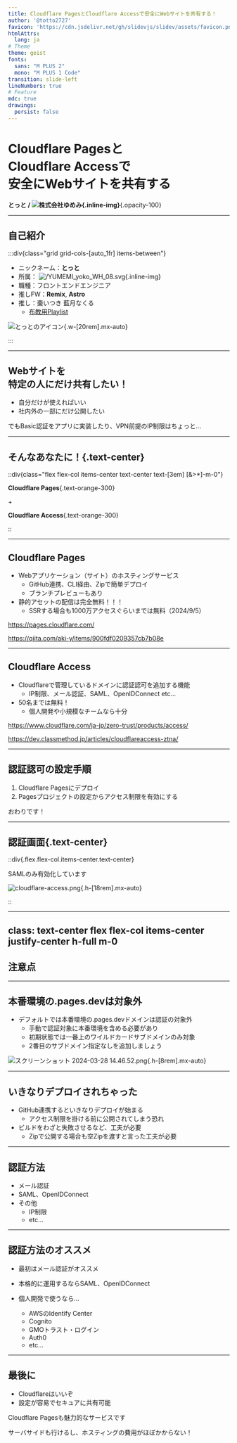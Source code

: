 ```yaml
---
title: Cloudflare PagesとCloudflare Accessで安全にWebサイトを共有する！
author: '@totto2727'
favicon: 'https://cdn.jsdelivr.net/gh/slidevjs/slidev/assets/favicon.png'
htmlAttrs:
  lang: ja
# Theme
theme: geist
fonts:
  sans: "M PLUS 2"
  mono: "M PLUS 1 Code"
transition: slide-left
lineNumbers: true
# Feature
mdc: true
drawings:
  persist: false
---
```


# Cloudflare Pagesと<br>Cloudflare Accessで<br>安全にWebサイトを共有する

**とっと / ![株式会社ゆめみ](/YUMEMI_yoko_WH_08.svg){.inline-img}**{.opacity-100}

---

## 自己紹介

:::div{class="grid grid-cols-[auto_1fr] items-between"}

- ニックネーム：**とっと**
- 所属： ![/YUMEMI_yoko_WH_08.svg](/YUMEMI_yoko_WH_08.svg){.inline-img}
- 職種：フロントエンドエンジニア
- 推しFW：**Remix**, **Astro**
- 推し：<tamu>棗いつき</tamu> <nakutya>藍月なくる</nakutya>
  - [布教用Playlist](https://music.youtube.com/playlist?list=PLou8tAEUf2ouel_LDAvj5fMi6Kzb2EYfM&si=yBpASHEsVbyDM-UM)

![とっとのアイコン](https://blogger.googleusercontent.com/img/b/R29vZ2xl/AVvXsEj8jkLUdX62rBSF0DpJbWNxeUnEqmwHsy-L0FYI_DfF7Hbv8i74385AGc5wY57nVD8LKVjh_RC1FapEinm4tcGdr5SAtjxTNAb2oPMT8fF-TjDtreQIF5zLX8PyqSsR8SSmN7qdGMvartw/s800/character_program_shutdown.png){.w-[20rem].mx-auto}

:::

---

## Webサイトを<br>特定の人にだけ共有したい！

- 自分だけが使えればいい
- 社内外の一部にだけ公開したい

でもBasic認証をアプリに実装したり、VPN前提のIP制限はちょっと...

---

## そんなあなたに！{.text-center}

::div{class="flex flex-col items-center text-center text-[3em] [&>*]-m-0"}

**Cloudflare Pages**{.text-orange-300}

\+

**Cloudflare Access**{.text-orange-300}

::

---

## Cloudflare Pages

- Webアプリケーション（サイト）のホスティングサービス
  - GitHub連携、CLI経由、Zipで簡単デプロイ
  - ブランチプレビューもあり
- 静的アセットの配信は完全無料！！！
  - SSRする場合も1000万アクセスぐらいまでは無料（2024/9/5）

<https://pages.cloudflare.com/>

<https://qiita.com/aki-y/items/900fdf0209357cb7b08e>

---

## Cloudflare Access

- Cloudflareで管理しているドメインに認証認可を追加する機能
  - IP制限、メール認証、SAML、OpenIDConnect etc...
- 50名までは無料！
  - 個人開発や小規模なチームなら十分

https://www.cloudflare.com/ja-jp/zero-trust/products/access/

https://dev.classmethod.jp/articles/cloudflareaccess-ztna/

---

## 認証認可の設定手順

1. Cloudflare Pagesにデプロイ
1. Pagesプロジェクトの設定からアクセス制限を有効にする

おわりです！

---

## 認証画面{.text-center}

::div{.flex.flex-col.items-center.text-center}

SAMLのみ有効化しています

![cloudflare-access.png](https://qiita-image-store.s3.ap-northeast-1.amazonaws.com/0/591669/82091cd5-9470-121a-9e99-22a4add2f6d5.png){.h-[18rem].mx-auto}

::

---
class: text-center flex flex-col items-center justify-center h-full m-0
---

## 注意点

---

## 本番環境の.pages.devは対象外

- デフォルトでは本番環境の.pages.devドメインは認証の対象外
  - 手動で認証対象に本番環境を含める必要があり
  - 初期状態では一番上のワイルドカードサブドメインのみ対象
  - 2番目のサブドメイン指定なしを追加しましょう

![スクリーンショット 2024-03-28 14.46.52.png](https://qiita-image-store.s3.ap-northeast-1.amazonaws.com/0/591669/654abb09-365e-c387-7f12-5baa1647103b.png){.h-[8rem].mx-auto}

---

## いきなりデプロイされちゃった

- GitHub連携するといきなりデプロイが始まる
  - アクセス制限を掛ける前に公開されてしまう恐れ
- ビルドをわざと失敗させるなど、工夫が必要
  - Zipで公開する場合も空Zipを渡すと言った工夫が必要

---

## 認証方法

- メール認証
- SAML、OpenIDConnect
- その他
  - IP制限
  - etc...

---

## 認証方法のオススメ

- 最初はメール認証がオススメ
- 本格的に運用するならSAML、OpenIDConnect

- 個人開発で使うなら…
  - AWSのIdentify Center
  - Cognito
  - GMOトラスト・ログイン
  - Auth0
  - etc...

---

## 最後に

- Cloudflareはいいぞ
- 設定が容易でセキュアに共有可能

Cloudflare Pagesも魅力的なサービスです

サーバサイドも行けるし、ホスティングの費用がほぼかからない！
